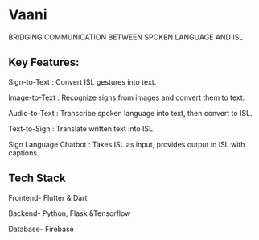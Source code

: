 # Vaani
BRIDGING COMMUNICATION BETWEEN SPOKEN LANGUAGE AND ISL

## Key Features:

Sign-to-Text : Convert ISL gestures into text.

Image-to-Text : Recognize signs from images and convert them to text.

Audio-to-Text : Transcribe spoken language into text, then convert to ISL.

Text-to-Sign : Translate written text into ISL.

Sign Language Chatbot : Takes ISL as input, provides output in ISL with captions.

## Tech Stack

Frontend- Flutter & Dart

Backend- Python, Flask &Tensorflow

Database- Firebase
